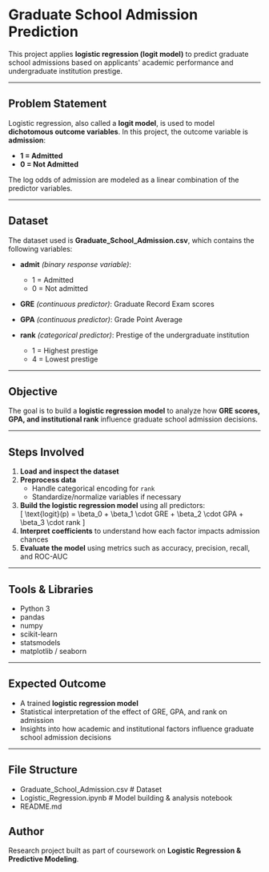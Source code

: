# Graduate School Admission Prediction  

This project applies **logistic regression (logit model)** to predict graduate school admissions based on applicants' academic performance and undergraduate institution prestige.  

---

## Problem Statement  
Logistic regression, also called a **logit model**, is used to model **dichotomous outcome variables**. In this project, the outcome variable is **admission**:  

- **1 = Admitted**  
- **0 = Not Admitted**  

The log odds of admission are modeled as a linear combination of the predictor variables.  

---

## Dataset  
The dataset used is **Graduate_School_Admission.csv**, which contains the following variables:  

- **admit** *(binary response variable)*:  
  - 1 = Admitted  
  - 0 = Not admitted  

- **GRE** *(continuous predictor)*: Graduate Record Exam scores  

- **GPA** *(continuous predictor)*: Grade Point Average  

- **rank** *(categorical predictor)*: Prestige of the undergraduate institution  
  - 1 = Highest prestige  
  - 4 = Lowest prestige  

---

## Objective  
The goal is to build a **logistic regression model** to analyze how **GRE scores, GPA, and institutional rank** influence graduate school admission decisions.  

---

## Steps Involved  
1. **Load and inspect the dataset**  
2. **Preprocess data**  
   - Handle categorical encoding for `rank`  
   - Standardize/normalize variables if necessary  
3. **Build the logistic regression model** using all predictors:  
   \[
   \text{logit}(p) = \beta_0 + \beta_1 \cdot GRE + \beta_2 \cdot GPA + \beta_3 \cdot rank
   \]  
4. **Interpret coefficients** to understand how each factor impacts admission chances  
5. **Evaluate the model** using metrics such as accuracy, precision, recall, and ROC-AUC  

---

## Tools & Libraries  
- Python 3  
- pandas  
- numpy  
- scikit-learn  
- statsmodels  
- matplotlib / seaborn  

---

## Expected Outcome  
- A trained **logistic regression model**  
- Statistical interpretation of the effect of GRE, GPA, and rank on admission  
- Insights into how academic and institutional factors influence graduate school admission decisions  

---

## File Structure  
- Graduate_School_Admission.csv # Dataset
- Logistic_Regression.ipynb # Model building & analysis notebook
- README.md

## Author  
Research project built as part of coursework on **Logistic Regression & Predictive Modeling**.  
